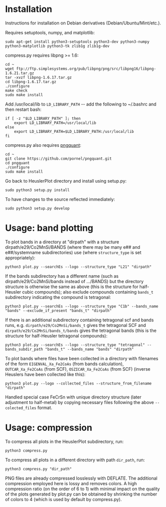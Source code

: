 # Installation

Instructions for installation on Debian derivatives (Debian/Ubuntu/Mint/etc.).

Requires setuptools, numpy, and matplotlib:

    sudo apt-get install python3-setuptools python3-dev python3-numpy python3-matplotlib python3-tk zlib1g zlib1g-dev

compress.py requires libpng >= 1.6:

    cd ~
    wget ftp://ftp.simplesystems.org/pub/libpng/png/src/libpng16/libpng-1.6.21.tar.gz
    tar -xvzf libpng-1.6.17.tar.gz
    cd libpng-1.6.17.tar.gz
    ./configure
    make check
    sudo make install

Add /usr/local/lib to `LD_LIBRARY_PATH` -- add the following to ~/.bashrc and then restart bash:

    if [ -z "$LD_LIBRARY_PATH" ]; then
        export LD_LIBRARY_PATH=/usr/local/lib
    else
        export LD_LIBRARY_PATH=$LD_LIBRARY_PATH:/usr/local/lib
    fi

compress.py also requires [pngquant](https://pngquant.org/):

    cd ~
    git clone https://github.com/pornel/pngquant.git
    cd pngquant
    ./configure
    sudo make install

Go back to HeuslerPlot directory and install using setup.py:

    sudo python3 setup.py install

To have changes to the source reflected immediately:

    sudo python3 setup.py develop

# Usage: band plotting

To plot bands in a directory at "dirpath" with a structure dirpath/e29/Co2MnSi/BANDS (where there may be many e## and e##/systemname subdirectories) use (where `structure_type` is set appropriately):

    python3 plot.py --searchEs --logo --structure_type "L21" "dirpath"

If the bands subdirectory has a different name (such as dirpath/e29/Co2MnSi/bands instead of .../BANDS) but the directory structure is otherwise the same as above (this is the structure for half-Heusler cubic compounds); also exclude compounds containing `bands_t` subdirectory indicating the compound is tetragonal:

    python3 plot.py --searchEs --logo --structure_type "C1b" --bands_name "bands" --exclude_if_present "bands_t" "dirpath"

If there is an additional subdirectory containing tetragonal scf and bands runs, e.g. `dirpath/e29/Co2MnSi/bands_t` gives the tetragonal SCF and `dirpath/e29/Co2MnSi/bands_t/bands` gives the tetragonal bands (this is the structure for half-Heusler tetragonal compounds):

    python3 plot.py --searchEs --logo --structure_type "tetragonal" --bands_subdir_path "bands_t" --bands_name "bands" "dirpath"

To plot bands where files have been collected in a directory with filenames of the form `EIGENVAL_Xa_Fe2CoAs` (from bands calculation), `OUTCAR_Xa_Fe2CoAs` (from SCF), `OSZICAR_Xa_Fe2CoAs` (from SCF) (inverse Heuslers have been collected like this):

    python3 plot.py --logo --collected_files --structure_from_filename "dirpath"

Handled special case FeCrSn with unique directory structure (later adjustment to half-metal) by copying necessary files following the above `--colected_files` format.

# Usage: compression

To compress all plots in the HeuslerPlot subdirectory, run:

    python3 compress.py

To compress all plots in a different directory with path `dir_path`, run:

    python3 compress.py "dir_path"

PNG files are already compressed losslessly with DEFLATE. The additional compression employed here is lossy and removes colors. A high compression ratio (on the order of 6 to 1) with minimal impact on the quality of the plots generated by plot.py can be obtained by shrinking the number of colors to 4 (which is used by default by compress.py).
